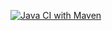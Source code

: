 [![Java CI with Maven](https://github.com/ValeriaOreshko/FlightDistance/actions/workflows/maven.yml/badge.svg?branch=main)](https://github.com/ValeriaOreshko/FlightDistance/actions/workflows/maven.yml)
